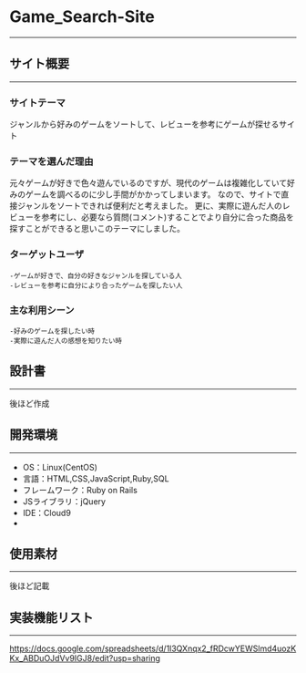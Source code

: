 # Game_Search-Site
--------------------------------
## サイト概要
--------------------------------
### サイトテーマ
ジャンルから好みのゲームをソートして、レビューを参考にゲームが探せるサイト

### テーマを選んだ理由
元々ゲームが好きで色々遊んでいるのですが、現代のゲームは複雑化していて好みのゲームを調べるのに少し手間がかかってしまいます。
なので、サイトで直接ジャンルをソートできれば便利だと考えました。
更に、実際に遊んだ人のレビューを参考にし、必要なら質問(コメント)することでより自分に合った商品を探すことができると思いこのテーマにしました。

### ターゲットユーザ
    -ゲームが好きで、自分の好きなジャンルを探している人
    -レビューを参考に自分により合ったゲームを探したい人

### 主な利用シーン
    -好みのゲームを探したい時
    -実際に遊んだ人の感想を知りたい時

## 設計書
-------------------------------
後ほど作成

## 開発環境
-------------------------------
- OS：Linux(CentOS)
- 言語：HTML,CSS,JavaScript,Ruby,SQL
- フレームワーク：Ruby on Rails
- JSライブラリ：jQuery
- IDE：Cloud9
-
## 使用素材
-------------------------------
後ほど記載

## 実装機能リスト
-------------------------------
https://docs.google.com/spreadsheets/d/1l3QXnqx2_fRDcwYEWSlmd4uozKKx_ABDuOJdVv9IGJ8/edit?usp=sharing